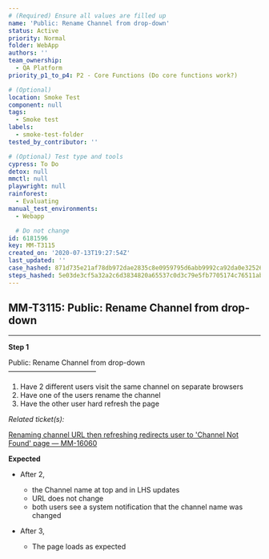 ```yaml
---
# (Required) Ensure all values are filled up
name: 'Public: Rename Channel from drop-down'
status: Active
priority: Normal
folder: WebApp
authors: ''
team_ownership:
  - QA Platform
priority_p1_to_p4: P2 - Core Functions (Do core functions work?)

# (Optional)
location: Smoke Test
component: null
tags:
  - Smoke test
labels:
  - smoke-test-folder
tested_by_contributor: ''

# (Optional) Test type and tools
cypress: To Do
detox: null
mmctl: null
playwright: null
rainforest:
  - Evaluating
manual_test_environments:
  - Webapp

  # Do not change
id: 6181596
key: MM-T3115
created_on: '2020-07-13T19:27:54Z'
last_updated: ''
case_hashed: 871d735e21af78db972dae2835c8e0959795d6abb9992ca92da0e32526005e4eacf92cde02b8ddabdafaad7eeccba3e7
steps_hashed: 5e03de3cf5a32a2c6d3834820a65537c0d3c79e5fb7705174c76511ab04680261a1193ddfe48b4ceb13ddf5290855581
---
```


<!-- (Auto-generated) Based on frontmatter's "key" and "name" -->

## MM-T3115: Public: Rename Channel from drop-down

---

**Step 1**

Public: Rename Channel from drop-down\
–––––––––––––––––––––––––

1. Have 2 different users visit the same channel on separate browsers
2. Have one of the users rename the channel
3. Have the other user hard refresh the page

_Related ticket(s):_

[Renaming channel URL then refreshing redirects user to 'Channel Not Found' page — MM-16060](https://mattermost.atlassian.net/browse/MM-16060)

**Expected**

- After 2,

  - the Channel name at top and in LHS updates
  - URL does not change
  - both users see a system notification that the channel name was changed

- After 3,

  - The page loads as expected
